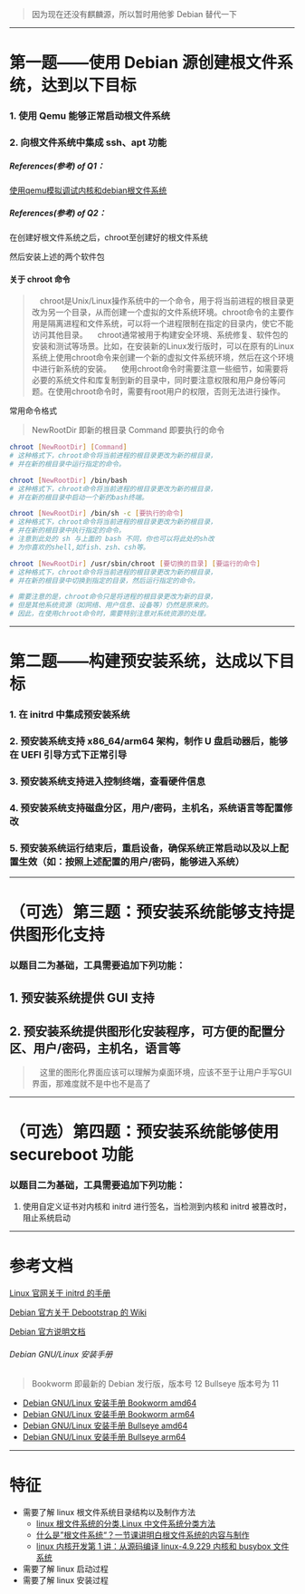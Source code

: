 > 因为现在还没有麒麟源，所以暂时用他爹 Debian 替代一下

---

# 第一题——使用 Debian 源创建根文件系统，达到以下目标

### 1. 使用 Qemu 能够正常启动根文件系统

### 2. 向根文件系统中集成 ssh、apt 功能

##### References(参考) of Q1：

[使用qemu模拟调试内核和debian根文件系统](https://www.bbsmax.com/A/WpdK7VrodV/)

##### References(参考) of Q2：

在创建好根文件系统之后，chroot至创建好的根文件系统

然后安装上述的两个软件包

#### **关于 chroot 命令**

> &emsp;chroot是Unix/Linux操作系统中的一个命令，用于将当前进程的根目录更改为另一个目录，从而创建一个虚拟的文件系统环境。chroot命令的主要作用是隔离进程和文件系统，可以将一个进程限制在指定的目录内，使它不能访问其他目录。
> &emsp;chroot通常被用于构建安全环境、系统修复、软件包的安装和测试等场景。比如，在安装新的Linux发行版时，可以在原有的Linux系统上使用chroot命令来创建一个新的虚拟文件系统环境，然后在这个环境中进行新系统的安装。
> &emsp;使用chroot命令时需要注意一些细节，如需要将必要的系统文件和库复制到新的目录中，同时要注意权限和用户身份等问题。在使用chroot命令时，需要有root用户的权限，否则无法进行操作。

常用命令格式

> NewRootDir 即新的根目录
> Command 即要执行的命令

```bash
chroot [NewRootDir] [Command]
# 这种格式下，chroot命令将当前进程的根目录更改为新的根目录，
# 并在新的根目录中运行指定的命令。

chroot [NewRootDir] /bin/bash
# 这种格式下，chroot命令将当前进程的根目录更改为新的根目录，
# 并在新的根目录中启动一个新的bash终端。

chroot [NewRootDir] /bin/sh -c [要执行的命令]
# 这种格式下，chroot命令将当前进程的根目录更改为新的根目录，
# 并在新的根目录中执行指定的命令。
# 注意到此处的 sh 与上面的 bash 不同，你也可以将此处的sh改
# 为你喜欢的shell,如fish、zsh、csh等。

chroot [NewRootDir] /usr/sbin/chroot [要切换的目录] [要运行的命令]
# 这种格式下，chroot命令将当前进程的根目录更改为新的根目录，
# 并在新的根目录中切换到指定的目录，然后运行指定的命令。

# 需要注意的是，chroot命令只是将进程的根目录更改为新的目录，
# 但是其他系统资源（如网络、用户信息、设备等）仍然是原来的。
# 因此，在使用chroot命令时，需要特别注意对系统资源的处理。
```

---

# 第二题——构建预安装系统，达成以下目标

### 1. 在 initrd 中集成预安装系统

### 2. 预安装系统支持 x86_64/arm64 架构，制作 U 盘启动器后，能够在 UEFI 引导方式下正常引导

### 3. 预安装系统支持进入控制终端，查看硬件信息

### 4. 预安装系统支持磁盘分区，用户/密码，主机名，系统语言等配置修改

### 5. 预安装系统运行结束后，重启设备，确保系统正常启动以及以上配置生效（如：按照上述配置的用户/密码，能够进入系统）

---

# （可选）第三题：预安装系统能够支持提供图形化支持

### 以题目二为基础，工具需要追加下列功能：

## 1. 预安装系统提供 GUI 支持

## 2. 预安装系统提供图形化安装程序，可方便的配置分区、用户/密码，主机名，语言等

> &emsp;这里的图形化界面应该可以理解为桌面环境，应该不至于让用户手写GUI界面，那难度就不是中也不是高了

---

# （可选）第四题：预安装系统能够使用 secureboot 功能

### 以题目二为基础，工具需要追加下列功能：

1. 使用自定义证书对内核和 initrd 进行签名，当检测到内核和 initrd 被篡改时，阻止系统启动

---

# 参考文档

[Linux 官网关于 initrd 的手册](https://www.kernel.org/doc/html/latest/admin-guide/initrd.html)

[Debian 官方关于 Debootstrap 的 Wiki](https://wiki.debian.org/Debootstrap)

[Debian 官方说明文档](https://www.debian.org/doc/index.zh-cn.html)

###### Debian GNU/Linux 安装手册

> Bookworm 即最新的 Debian 发行版，版本号 12
> Bullseye 版本号为 11

- [Debian GNU/Linux 安装手册 Bookworm amd64](https://www.debian.org/releases/bookworm/amd64/index.zh-cn.html)
- [Debian GNU/Linux 安装手册 Bookworm arm64](https://www.debian.org/releases/bookworm/arm64/index.zh-cn.html)
- [Debian GNU/Linux 安装手册 Bullseye amd64](https://www.debian.org/releases/bullseye/amd64/index.zh-cn.html)
- [Debian GNU/Linux 安装手册 Bullseye arm64](https://www.debian.org/releases/bullseye/arm64/index.zh-cn.html)

---

# 特征

- 需要了解 linux 根文件系统目录结构以及制作方法
  - [linux 根文件系统的分类,Linux 中文件系统分类方法](https://blog.csdn.net/weixin_42099151/article/details/116870301)
  - [什么是”根文件系统“？一节课讲明白根文件系统的内容与制作](https://www.bilibili.com/video/BV1UD4y1q7pt/?spm_id_from=333.337.search-card.all.click&vd_source=e4cb7ef37d816fd7e84f261ab447a94e)
  - [linux 内核开发第 1 讲：从源码编译 linux-4.9.229 内核和 busybox 文件系统](https://www.bilibili.com/video/BV1Vo4y117Xx/?spm_id_from=333.788&vd_source=e4cb7ef37d816fd7e84f261ab447a94e)
- 需要了解 linux 启动过程
- 需要了解 linux 安装过程
